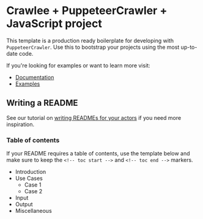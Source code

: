 # Crawlee + PuppeteerCrawler + JavaScript project

This template is a production ready boilerplate for developing with `PuppeteerCrawler`. Use this to bootstrap your projects using the most up-to-date code.

If you're looking for examples or want to learn more visit:

- [Documentation](https://crawlee.dev/api/puppeteer-crawler/class/PuppeteerCrawler)
- [Examples](https://crawlee.dev/docs/examples/puppeteer-crawler)

## Writing a README

See our tutorial on [writing READMEs for your actors](https://help.apify.com/en/articles/2912548-how-to-write-great-readme-for-your-actors) if you need more inspiration.

### Table of contents

If your README requires a table of contents, use the template below and make sure to keep the `<!-- toc start -->` and `<!-- toc end -->` markers.

<!-- toc start -->
- Introduction
- Use Cases
    - Case 1
    - Case 2
- Input
- Output
- Miscellaneous
 <!-- toc end -->
